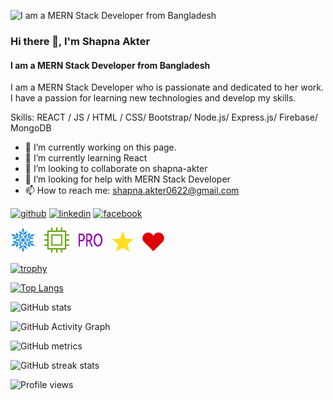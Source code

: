 ![I am a MERN Stack Developer from Bangladesh](https://media.licdn.com/dms/image/D5616AQGHlDV-x39Nzg/profile-displaybackgroundimage-shrink_350_1400/0/1670708023291?e=1702512000&v=beta&t=gi8iHXVf7Sv_yiygLzoBjKGUbd7Ns1ExoY6Uhui0PFc)

### Hi there 👋, I'm Shapna Akter
#### I am a MERN Stack Developer from Bangladesh

I am a MERN Stack Developer who is passionate and dedicated to her work. I have a passion for learning new technologies and develop my skills.

Skills: REACT / JS / HTML / CSS/ Bootstrap/ Node.js/ Express.js/ Firebase/ MongoDB

- 🔭 I’m currently working on this page. 
- 🌱 I’m currently learning React 
- 👯 I’m looking to collaborate on shapna-akter 
- 🤔 I’m looking for help with MERN Stack Developer 
- 📫 How to reach me: shapna.akter0622@gmail.com 


[<img src='https://cdn.jsdelivr.net/npm/simple-icons@3.0.1/icons/github.svg' alt='github' height='40'>](https://github.com/shapna-akter)  [<img src='https://cdn.jsdelivr.net/npm/simple-icons@3.0.1/icons/linkedin.svg' alt='linkedin' height='40'>](https://www.linkedin.com/in/shapna-akter/)  [<img src='https://cdn.jsdelivr.net/npm/simple-icons@3.0.1/icons/facebook.svg' alt='facebook' height='40'>](https://www.facebook.com/shapna28)  

<a href='https://archiveprogram.github.com/'><img src='https://raw.githubusercontent.com/acervenky/animated-github-badges/master/assets/acbadge.gif' width='40' height='40'></a> <a href='https://docs.github.com/en/developers'><img src='https://raw.githubusercontent.com/acervenky/animated-github-badges/master/assets/devbadge.gif' width='40' height='40'></a> <a href='https://github.com/pricing'><img src='https://raw.githubusercontent.com/acervenky/animated-github-badges/master/assets/pro.gif' width='40' height='40'></a> <a href='https://stars.github.com/'><img src='https://raw.githubusercontent.com/acervenky/animated-github-badges/master/assets/starbadge.gif' width='35' height='35'></a> <a href='https://docs.github.com/en/github/supporting-the-open-source-community-with-github-sponsors'><img src='https://raw.githubusercontent.com/acervenky/animated-github-badges/master/assets/sponsorbadge.gif' width='35' height='35'></a> 

[![trophy](https://github-profile-trophy.vercel.app/?username=shapna-akter)](https://github.com/ryo-ma/github-profile-trophy)

[![Top Langs](https://github-readme-stats.vercel.app/api/top-langs/?username=shapna-akter)](https://github.com/anuraghazra/github-readme-stats)

![GitHub stats](https://github-readme-stats.vercel.app/api?username=shapna-akter&show_icons=true)  

![GitHub Activity Graph](https://activity-graph.herokuapp.com/graph?username=shapna-akter)  

![GitHub metrics](https://metrics.lecoq.io/shapna-akter)  

![GitHub streak stats](https://streak-stats.demolab.com/?user=shapna-akter)  

![Profile views](https://gpvc.arturio.dev/shapna-akter)  
